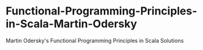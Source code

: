 # Functional-Programming-Principles-in-Scala-Martin-Odersky
Martin Odersky's Functional Programming Principles in Scala Solutions
